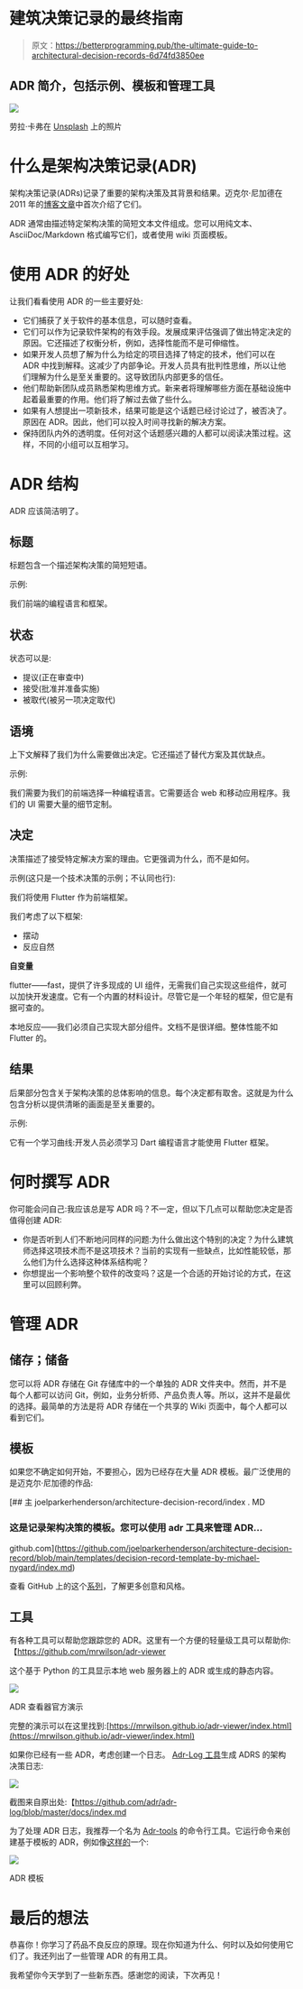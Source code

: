 # 建筑决策记录的最终指南

> 原文：<https://betterprogramming.pub/the-ultimate-guide-to-architectural-decision-records-6d74fd3850ee>

## ADR 简介，包括示例、模板和管理工具

![](img/17da597fd12708f15db30cf234d1075c.png)

劳拉·卡弗在 [Unsplash](https://unsplash.com?utm_source=medium&utm_medium=referral) 上的照片

# 什么是架构决策记录(ADR)

架构决策记录(ADRs)记录了重要的架构决策及其背景和结果。迈克尔·尼加德在 2011 年的[博客文章](https://cognitect.com/blog/2011/11/15/documenting-architecture-decisions)中首次介绍了它们。

ADR 通常由描述特定架构决策的简短文本文件组成。您可以用纯文本、AsciiDoc/Markdown 格式编写它们，或者使用 wiki 页面模板。

# 使用 ADR 的好处

让我们看看使用 ADR 的一些主要好处:

*   它们捕获了关于软件的基本信息，可以随时查看。
*   它们可以作为记录软件架构的有效手段。发展成果评估强调了做出特定决定的原因。它还描述了权衡分析，例如，选择性能而不是可伸缩性。
*   如果开发人员想了解为什么为给定的项目选择了特定的技术，他们可以在 ADR 中找到解释。这减少了内部争论。开发人员具有批判性思维，所以让他们理解为什么是至关重要的。这导致团队内部更多的信任。
*   他们帮助新团队成员熟悉架构思维方式。新来者将理解哪些方面在基础设施中起着最重要的作用。他们将了解过去做了些什么。
*   如果有人想提出一项新技术，结果可能是这个话题已经讨论过了，被否决了。原因在 ADR。因此，他们可以投入时间寻找新的解决方案。
*   保持团队内外的透明度。任何对这个话题感兴趣的人都可以阅读决策过程。这样，不同的小组可以互相学习。

# ADR 结构

ADR 应该简洁明了。

## 标题

标题包含一个描述架构决策的简短短语。

示例:

我们前端的编程语言和框架。

## 状态

状态可以是:

*   提议(正在审查中)
*   接受(批准并准备实施)
*   被取代(被另一项决定取代)

## 语境

上下文解释了我们为什么需要做出决定。它还描述了替代方案及其优缺点。

示例:

我们需要为我们的前端选择一种编程语言。它需要适合 web 和移动应用程序。我们的 UI 需要大量的细节定制。

## 决定

决策描述了接受特定解决方案的理由。它更强调为什么，而不是如何。

示例(这只是一个技术决策的示例；不认同也行):

我们将使用 Flutter 作为前端框架。

我们考虑了以下框架:

*   摆动
*   反应自然

**自变量**

flutter——fast，提供了许多现成的 UI 组件，无需我们自己实现这些组件，就可以加快开发速度。它有一个内置的材料设计。尽管它是一个年轻的框架，但它是有据可查的。

本地反应——我们必须自己实现大部分组件。文档不是很详细。整体性能不如 Flutter 的。

## 结果

后果部分包含关于架构决策的总体影响的信息。每个决定都有取舍。这就是为什么包含分析以提供清晰的画面是至关重要的。

示例:

它有一个学习曲线:开发人员必须学习 Dart 编程语言才能使用 Flutter 框架。

# 何时撰写 ADR

你可能会问自己:我应该总是写 ADR 吗？不一定，但以下几点可以帮助您决定是否值得创建 ADR:

*   你是否听到人们不断地问同样的问题:为什么做出这个特别的决定？为什么建筑师选择这项技术而不是这项技术？当前的实现有一些缺点，比如性能较低，那么他们为什么选择这种体系结构呢？
*   你想提出一个影响整个软件的改变吗？这是一个合适的开始讨论的方式，在这里可以回顾利弊。

# 管理 ADR

## 储存；储备

您可以将 ADR 存储在 Git 存储库中的一个单独的 ADR 文件夹中。然而，并不是每个人都可以访问 Git，例如，业务分析师、产品负责人等。所以，这并不是最优的选择。最简单的方法是将 ADR 存储在一个共享的 Wiki 页面中，每个人都可以看到它们。

## 模板

如果您不确定如何开始，不要担心，因为已经存在大量 ADR 模板。最广泛使用的是迈克尔·尼加德的作品:

[](https://github.com/joelparkerhenderson/architecture-decision-record/blob/main/templates/decision-record-template-by-michael-nygard/index.md) [## 主 joelparkerhenderson/architecture-decision-record/index . MD

### 这是记录架构决策的模板。您可以使用 adr 工具来管理 ADR…

github.com](https://github.com/joelparkerhenderson/architecture-decision-record/blob/main/templates/decision-record-template-by-michael-nygard/index.md) 

查看 GitHub 上的这个[系列](https://github.com/joelparkerhenderson/architecture-decision-record#adr-example-templates)，了解更多创意和风格。

## 工具

有各种工具可以帮助您跟踪您的 ADR。这里有一个方便的轻量级工具可以帮助你:【https://github.com/mrwilson/adr-viewer

这个基于 Python 的工具显示本地 web 服务器上的 ADR 或生成的静态内容。

![](img/67477a06b970594eee56dd33b86c8276.png)

ADR 查看器官方演示

完整的演示可以在这里找到:[https://mrwilson.github.io/adr-viewer/index.html](https://mrwilson.github.io/adr-viewer/index.html)

如果你已经有一些 ADR，考虑创建一个日志。 [Adr-Log 工具](https://github.com/adr/adr-log)生成 ADRS 的架构决策日志:

![](img/172841bee2c84e6098326b6c18419723.png)

截图来自原出处:【https://github.com/adr/adr-log/blob/master/docs/index.md 

为了处理 ADR 日志，我推荐一个名为 [Adr-tools](https://github.com/npryce/adr-tools) 的命令行工具。它运行命令来创建基于模板的 ADR，例如像[这样的](https://github.com/npryce/adr-tools/blob/master/doc/adr/0002-implement-as-shell-scripts.md)一个:

![](img/a2c7404aad335d4ea73f643c41032425.png)

ADR 模板

# 最后的想法

恭喜你！你学习了药品不良反应的原理。现在你知道为什么、何时以及如何使用它们了。我还列出了一些管理 ADR 的有用工具。

我希望你今天学到了一些新东西。感谢您的阅读，下次再见！
